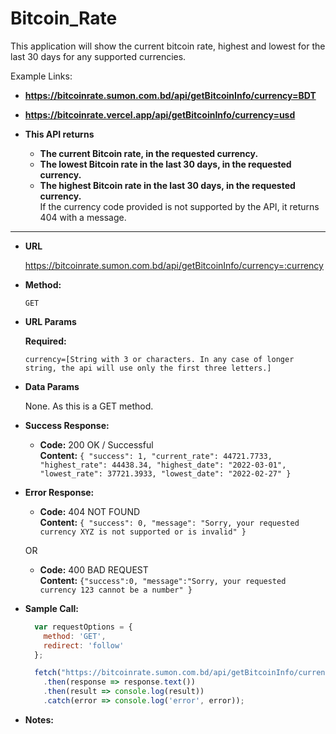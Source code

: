 # Bitcoin_Rate
 
This application will show the current bitcoin rate, highest and lowest for the last 30 days for any supported currencies. 
 
Example Links:
* **https://bitcoinrate.sumon.com.bd/api/getBitcoinInfo/currency=BDT** 
* **https://bitcoinrate.vercel.app/api/getBitcoinInfo/currency=usd**

* **This API returns** <br />
  * **The current Bitcoin rate, in the requested currency.** <br />
  * **The lowest Bitcoin rate in the last 30 days, in the requested currency.** <br />
  * **The highest Bitcoin rate in the last 30 days, in the requested currency.** <br />
 If the currency code provided is not supported by the API, it returns 404 with a message.
 

----


* **URL**

  https://bitcoinrate.sumon.com.bd/api/getBitcoinInfo/currency=:currency

* **Method:**

  `GET`
  
*  **URL Params**

   **Required:**
 
   `currency=[String with 3 or characters. In any case of longer string, the api will use only the first three letters.]`

* **Data Params**

  None. As this is a GET method.

* **Success Response:**

  * **Code:** 200 OK / Successful <br />
    **Content:** 
    `{
    "success": 1,
    "current_rate": 44721.7733,
    "highest_rate": 44438.34,
    "highest_date": "2022-03-01",
    "lowest_rate": 37721.3933,
    "lowest_date": "2022-02-27"
    }`
 
* **Error Response:**

  * **Code:** 404 NOT FOUND <br />
    **Content:** 
    `{
    "success": 0,
    "message": "Sorry, your requested currency XYZ is not supported or is invalid"
    }`

  OR

  * **Code:** 400 BAD REQUEST <br />
    **Content:** 
    `{"success":0,
    "message":"Sorry, your requested currency 123 cannot be a number"
    }`

* **Sample Call:**

  ```javascript
    var requestOptions = {
      method: 'GET',
      redirect: 'follow'
    };

    fetch("https://bitcoinrate.sumon.com.bd/api/getBitcoinInfo/currency=BDT", requestOptions)
      .then(response => response.text())
      .then(result => console.log(result))
      .catch(error => console.log('error', error));
  ```
  
 * **Notes:**

<div class="postman-run-button"
data-postman-action="collection/fork"
data-postman-var-1="15584254-ef20b909-0f3f-4f85-9b67-bb877b2af6fd"
data-postman-collection-url="entityId=15584254-ef20b909-0f3f-4f85-9b67-bb877b2af6fd&entityType=collection&workspaceId=c4de7ede-54bb-4adc-9365-5d634f604d04"></div>
<script type="text/javascript">
  (function (p,o,s,t,m,a,n) {
    !p[s] && (p[s] = function () { (p[t] || (p[t] = [])).push(arguments); });
    !o.getElementById(s+t) && o.getElementsByTagName("head")[0].appendChild((
      (n = o.createElement("script")),
      (n.id = s+t), (n.async = 1), (n.src = m), n
    ));
  }(window, document, "_pm", "PostmanRunObject", "https://run.pstmn.io/button.js"));
</script>
